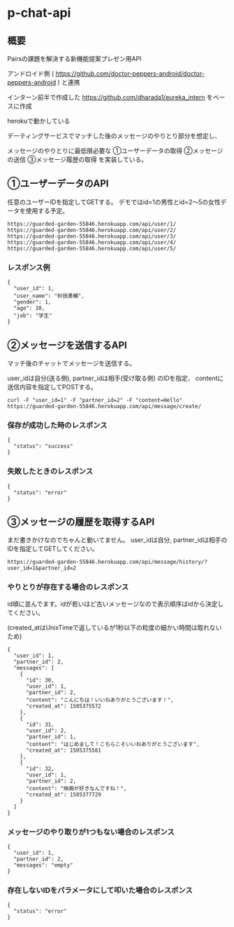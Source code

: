 # p-chat-api

## 概要

Pairsの課題を解決する新機能提案プレゼン用API

アンドロイド側 ( https://github.com/doctor-peppers-android/doctor-peppers-android ) と連携

インターン前半で作成した https://github.com/dharada1/eureka_intern をベースに作成

herokuで動かしている

デーティングサービスでマッチした後のメッセージのやりとり部分を想定し、

メッセージのやりとりに最低限必要な ①ユーザーデータの取得 ②メッセージの送信 ③メッセージ履歴の取得 を実装している。

## ①ユーザーデータのAPI

任意のユーザーIDを指定してGETする。
デモではid=1の男性とid=2〜5の女性データを使用する予定。

~~~
https://guarded-garden-55846.herokuapp.com/api/user/1/
https://guarded-garden-55846.herokuapp.com/api/user/2/
https://guarded-garden-55846.herokuapp.com/api/user/3/
https://guarded-garden-55846.herokuapp.com/api/user/4/
https://guarded-garden-55846.herokuapp.com/api/user/5/
~~~

### レスポンス例

~~~
{
  "user_id": 1,
  "user_name": "砂田勇輔",
  "gender": 1,
  "age": 20,
  "job": "学生"
}
~~~

## ②メッセージを送信するAPI

マッチ後のチャットでメッセージを送信する。

user_idは自分(送る側), partner_idは相手(受け取る側) のIDを指定、
contentに送信内容を指定してPOSTする。

~~~
curl -F "user_id=1" -F "partner_id=2" -F "content=Hello" https://guarded-garden-55846.herokuapp.com/api/message/create/
~~~

### 保存が成功した時のレスポンス

~~~
{
  "status": "success"
}
~~~

### 失敗したときのレスポンス

~~~
{
  "status": "error"
}
~~~

## ③メッセージの履歴を取得するAPI

まだ書きかけなのでちゃんと動いてません。
user_idは自分, partner_idは相手のIDを指定してGETしてください。

~~~
https://guarded-garden-55846.herokuapp.com/api/message/history/?user_id=1&partner_id=2
~~~

### やりとりが存在する場合のレスポンス

id順に並んでます。idが若いほど古いメッセージなので表示順序はidから決定してください。

(created_atはUnixTimeで返しているが1秒以下の粒度の細かい時間は取れないため)

~~~
{
  "user_id": 1,
  "partner_id": 2,
  "messages": [
    {
      "id": 30,
      "user_id": 1,
      "partner_id": 2,
      "content": "こんにちは！いいねありがとうございます！",
      "created_at": 1505375572
    },
    {
      "id": 31,
      "user_id": 2,
      "partner_id": 1,
      "content": "はじめまして！こちらこそいいねありがとうございます",
      "created_at": 1505375581
    },
    {
      "id": 32,
      "user_id": 1,
      "partner_id": 2,
      "content": "映画が好きなんですね！",
      "created_at": 1505377729
    }
  ]
}
~~~

### メッセージのやり取りが1つもない場合のレスポンス

~~~
{
  "user_id": 1,
  "partner_id": 2,
  "messages": "empty"
}
~~~

### 存在しないIDをパラメータにして叩いた場合のレスポンス

~~~
{
  "status": "error"
}
~~~
